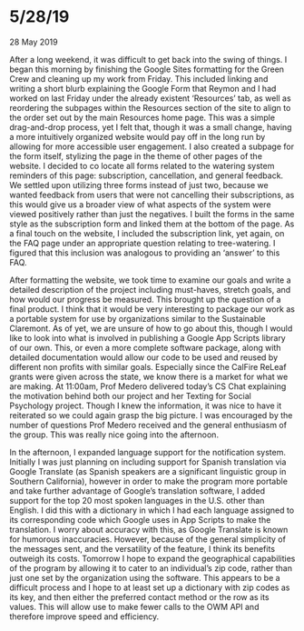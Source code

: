 5/28/19
================

<p class="meta">28 May 2019</p>

After a long weekend, it was difficult to get back into the swing of things. I began this morning by finishing the Google Sites formatting for the Green Crew and cleaning up my work from Friday. This included linking and writing a short blurb explaining the Google Form that Reymon and I had worked on last Friday under the already existent ‘Resources’ tab, as well as reordering the subpages within the Resources section of the site to align to the order set out by the main Resources home page. This was a simple drag-and-drop process, yet I felt that, though it was a small change, having a more intuitively organized website would pay off in the long run by allowing for more accessible user engagement. I also created a subpage for the form itself, stylizing the page in the theme of other pages of the website. I decided to co locate all forms related to the watering system reminders of this page: subscription, cancellation, and general feedback. We settled upon utilizing three forms instead of just two, because we wanted feedback from users that were not cancelling their subscriptions, as this would give us a broader view of what aspects of the system were viewed positively rather than just the negatives. I built the forms in the same style as the subscription form and linked them at the bottom of the page. As a final touch on the website, I included the subscription link, yet again, on the FAQ page under an appropriate question relating to tree-watering. I figured that this inclusion was analogous to providing an ‘answer’ to this FAQ.

After formatting the website, we took time to examine our goals and write a detailed description of the project including must-haves, stretch goals, and how would our progress be measured. This brought up the question of a final product. I think that it would be very interesting to package our work as a portable system for use by organizations similar to the Sustainable Claremont. As of yet, we are unsure of how to go about this, though I would like to look into what is involved in publishing a Google App Scripts library of our own. This, or even a more complete software package, along with detailed documentation would allow our code to be used and reused by different non profits with similar goals. Especially since the CalFire ReLeaf grants were given across the state, we know there is a market for what we are making. 
At 11:00am, Prof Medero delivered today’s CS Chat explaining the motivation behind both our project and her Texting for Social Psychology project. Though I knew the information, it was nice to have it reiterated so we could again grasp the big picture. I was encouraged by the number of questions Prof Medero received and the general enthusiasm of the group. This was really nice going into the afternoon.

In the afternoon, I expanded language support for the notification system. Initially I was just planning on including support for Spanish translation via Google Translate (as Spanish speakers are a significant linguistic group in Southern California), however in order to make the program more portable and take further advantage of Google’s translation software, I added support for the top 20 most spoken languages in the U.S. other than English. I did this with a dictionary in which I had each language assigned to its corresponding code which Google uses in App Scripts to make the translation. I worry about accuracy with this, as Google Translate is known for humorous inaccuracies. However, because of the general simplicity of the messages sent, and the versatility of the feature, I think its benefits outweigh its costs. Tomorrow I hope to expand the geographical capabilities of the program by allowing it to cater to an individual’s zip code, rather than just one set by the organization using the software. This appears to be a difficult process and I hope to at least set up a dictionary with zip codes as its key, and then either the preferred contact method or the row as its values. This will allow use to make fewer calls to the OWM API and therefore improve speed and efficiency. 

